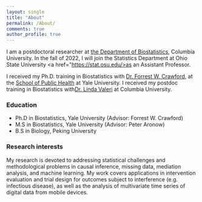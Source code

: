 ```yaml
---
layout: single
title: "About"
permalink: /About/
comments: true
author_profile: true
---
```


I am a postdoctoral researcher at <a href="https://www.publichealth.columbia.edu/academics/departments/biostatistics">the Department of Biostatistics</a>, Columbia University. In the fall of 2022, I will join the Statistics Department at Ohio State University <a href="https://stat.osu.edu/>as an Assistant Professor.

I received my Ph.D. training in Biostatistics with <a href="http://www.crawfordlab.io/">Dr. Forrest W. Crawford</a>, at the <a href="https://publichealth.yale.edu/biostat/"> School of Public Health</a> at Yale University. I received my postdoc training in Biostatistics with<a href="https://www.lindavaleri.com/">Dr. Linda Valeri</a> at Columbia University.

### Education
- Ph.D in Biostatistics, Yale University (Advisor: Forrest W. Crawford)
- M.S in Biostatistics, Yale University (Advisor: Peter Aronow)
- B.S in Biology, Peking University

### Research interests
My research is devoted to addressing statistical challenges and methodological problems in causal inference, missing data, mediation analysis, and machine learning. My work covers applications in intervention evaluation and trial design for outcomes subject to interference (e.g. infectious disease), as well as the analysis of multivariate time series of digital data from mobile devices.
